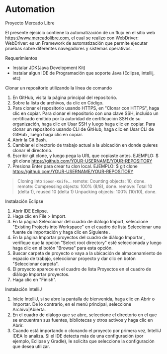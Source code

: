 # Automation
Proyecto Mercado Libre

El presente ejecicio contiene la automatización de un flujo en el sitio web https://www.mercadolibre.com, el cual se realizo con WebDriver:
WebDriver: es un Framework de automatización que permite ejecutar pruebas sobre diferentes navegadores y sistemas operativos.

Requerimientos 
- Instalar JDK(Java Development Kit)
- Instalar algun IDE de Programación que soporte Java (Eclipse, intellij, etc)

Clonar un repositorio utilizando la línea de comando
1. En GitHub, visita la página principal del repositorio.
2. Sobre la lista de archivos, da clic en Código.
3. Para clonar el repositorio usando HTTPS, en "Clonar con HTTPS", haga clic en copiar. Para clonar el repositorio con una clave SSH, incluido un certificado emitido por la        autoridad de certificación SSH de su organización, haga clic en Usar SSH y luego haga clic en copiar. Para clonar un repositorio usando CLI de GitHub, haga clic en Usar CLI      de GitHub , luego haga clic en copiar.
4. Abrir la Git Bash.
5. Cambiar el directorio de trabajo actual a la ubicación en donde quieres clonar el directorio.
6. Escribir git clone, y luego pega la URL que copiaste antes.
EJEMPLO: 
$ git clone https://github.com/YOUR-USERNAME/YOUR-REPOSITORY
7. Presiona Enter para crear tu clon local.
EJEMPLO:
$ git clone https://github.com/YOUR-USERNAME/YOUR-REPOSITORY
> Cloning into `Spoon-Knife`...
> remote: Counting objects: 10, done.
> remote: Compressing objects: 100% (8/8), done.
> remove: Total 10 (delta 1), reused 10 (delta 1)
> Unpacking objects: 100% (10/10), done.

Instalación Eclipse
1. Abrir IDE Eclipse.
2. Haga clic en File > Import.
3. En la página Seleccionar del cuadro de diálogo Import, seleccione "Existing Projects into Workspace" en el cuadro de lista Seleccionar una fuente de importación y haga clic en    Siguiente .
4. En la página Importar proyectos del cuadro de diálogo Importar , verifique que la opción "Select root directory" esté seleccionada y luego haga clic en el botón "Browse" para      esta opción.
5. Buscar carpeta de proyecto o vaya a la ubicación de almacenamiento de espacio de trabajo, seleccionar proyecto y dar clic en botón "Seleccionar carpeta". 
6. El proyecto aparece en el cuadro de lista Proyectos en el cuadro de diálogo Importar proyectos.
7. Haga clic en "Finish".

Instalación IntelliJ
1. Inicie IntelliJ, si se abre la pantalla de bienvenida, haga clic en Abrir o Importar. De lo contrario, en el menú principal, seleccione Archivo|Abierta.
2. En el cuadro de diálogo que se abre, seleccione el directorio en el que se encuentran sus fuentes, bibliotecas y otros activos y haga clic en Abrir.
3. Cuando está importando o clonando el proyecto por primera vez, IntelliJ IDEA lo analiza. Si el IDE detecta más de una configuración (por ejemplo, Eclipse y Gradle), le solicita    que seleccione la configuración que desea utilizar.
  
